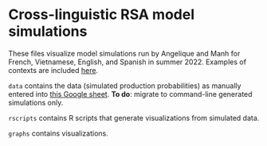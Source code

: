 # Cross-linguistic RSA model simulations

These files visualize model simulations run by Angelique and Manh for French, Vietnamese, English, and Spanish in summer 2022. Examples of contexts are included [here](https://docs.google.com/document/d/1qz75wTGdWi0Bi9LjRa4trHBhBVv0APd0NnyURoMMuHk/edit?usp=sharing).

`data` contains the data (simulated production probabilities) as manually entered into [this Google sheet](https://docs.google.com/spreadsheets/d/1cj2Y4GLFNQPoW1eoIkCFzxrdtzFEOaPGDMvpjqP4E5k/edit?usp=sharing). **To do**: migrate to command-line generated simulations only.

`rscripts` contains R scripts that generate visualizations from simulated data.

`graphs` contains visualizations.